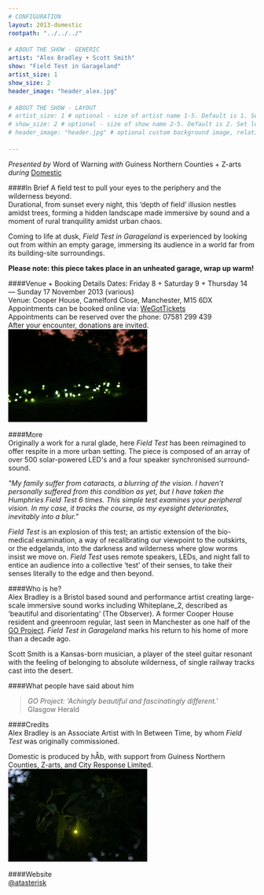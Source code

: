 ```yaml
---
# CONFIGURATION
layout: 2013-domestic
rootpath: "../../../"

# ABOUT THE SHOW - GENERIC
artist: "Alex Bradley + Scott Smith"
show: "Field Test in Garageland"
artist_size: 1
show_size: 2
header_image: "header_alex.jpg"

# ABOUT THE SHOW - LAYOUT
# artist_size: 1 # optional - size of artist name 1-5. Default is 1. Set longer names to lower values
# show_size: 2 # optional - size of show name 2-5. Default is 2. Set longer names to lower values
# header_image: "header.jpg" # optional custom background image, relative to current page

---
```

*Presented by* Word of Warning *with* Guiness Northern Counties + Z-arts       
*during* [Domestic](/current/2013-domestic/index.html)        

####In Brief
A field test to pull your eyes to the periphery and the wilderness beyond.   
Durational, from sunset every night, this ‘depth of field’ illusion nestles amidst trees, forming a hidden landscape made immersive by sound and a moment of rural tranquility amidst urban chaos.    

Coming to life at dusk, *Field Test in Garageland* is experienced by looking out from within an empty garage, immersing its audience in a world far from its building-site surroundings.    
            
**Please note: this piece takes place in an unheated garage, wrap up warm!**    

####Venue + Booking Details
Dates: Friday 8 + Saturday 9 + Thursday 14 — Sunday 17 November 2013 (various)        
Venue: Cooper House, Camelford Close, Manchester, M15 6DX   
Appointments can be booked online via: [WeGotTickets](http://www.wegottickets.com/wordofwarning)     
Appointments can be reserved over the phone: 07581 299 439        
After your encounter, donations are invited.               
![Field Test](alex2.jpg)      
              
####More      
Originally a work for a rural glade, here *Field Test* has been reimagined to offer respite in a more urban setting.  The piece is composed of an array of over 500 solar-powered LED's and a four speaker synchronised surround-sound.    

*"My family suffer from cataracts, a blurring of the vision. I haven’t personally suffered from this condition as yet, but I have taken the Humphries Field Test 6 times. This simple test examines your peripheral vision. In my case, it tracks the course, as my eyesight deteriorates, inevitably into a blur.”*    

*Field Test* is an explosion of this test; an artistic extension of the bio-medical examination, a way of recalibrating our viewpoint to the outskirts, or the edgelands, into the darkness and wilderness where glow worms insist we move on. *Field Test* uses remote speakers, LEDs, and night fall to entice an audience into a collective ‘test’ of their senses, to take their senses literally to the edge and then beyond.    
                  
####Who is he?    
Alex Bradley is a Bristol based sound and performance artist creating large-scale immersive sound works including Whiteplane_2, described as ‘beautiful and disorientating’ (The Observer).  A former Cooper House resident and greenroom regular, last seen in Manchester as one half of the [GO Project](archive/2012-autumnwinter/goproject/index.html). *Field Test in Garageland* marks his return to his home of more than a decade ago.   

Scott Smith is a Kansas-born musician, a player of the steel guitar resonant with the feeling of belonging to absolute wilderness, of single railway tracks cast into the desert.   
                  
####What people have said about him       
>*GO Project: ‘Achingly beautiful and fascinatingly different.’*<br> Glasgow Herald         
                     
####Credits        
Alex Bradley is an Associate Artist with In Between Time, by whom *Field Test* was originally commissioned.    

Domestic is produced by hÅb, with support from Guiness Northern Counties, Z-arts, and City Response Limited.                   
![Field Test](alex1.jpg)     
            
####Website        
[@atasterisk](http://twitter.com/atasterisk)
